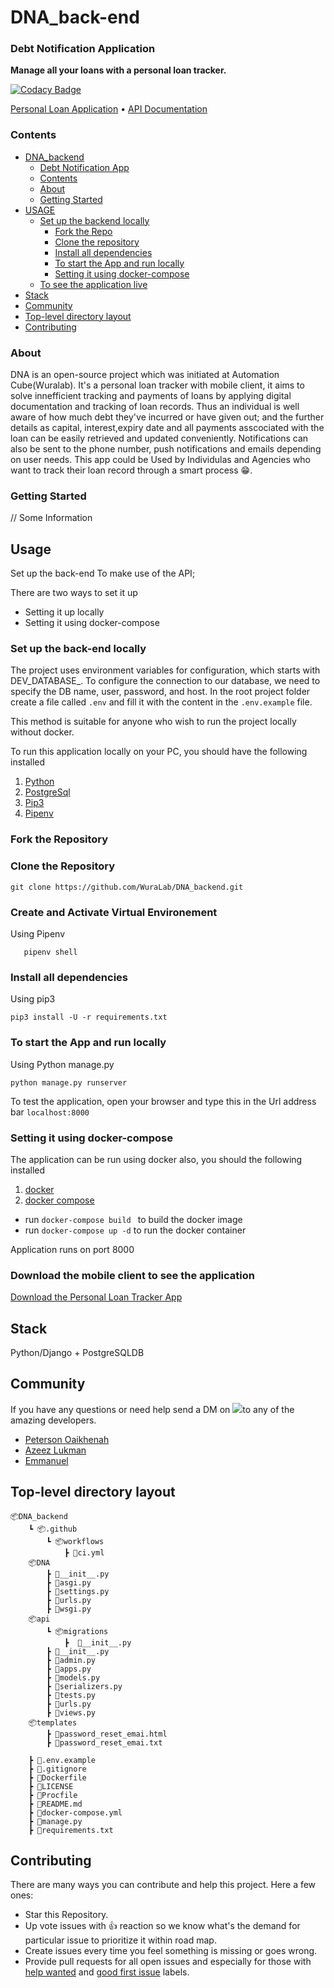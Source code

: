 # DNA_back-end

### Debt Notification Application
**Manage all your loans with a personal loan tracker.**

[![Codacy Badge](https://api.codacy.com/project/badge/Grade/49aa75c6402d45019082dd8280abaa09)](https://app.codacy.com/gh/WuraLab/DNA_backend?utm_source=github.com&utm_medium=referral&utm_content=WuraLab/DNA_backend&utm_campaign=Badge_Grade_Dashboard)

[Personal Loan Application](https://nigeria-api.netlify.app/) • [API Documentation](https://documenter.getpostman.com/view/6711768/T1DjjKXv) 

### Contents

- [DNA_backend](#dna_backend)
  - [Debt Notification App](#debt-notification-app)
  - [Contents](#contents)
  - [About](#about)
  - [Getting Started](#getting-started)
- [USAGE](#usage)
  - [Set up the backend  locally](#set-up-the-backend-locally)
    - [Fork the Repo](#fork-the-repo)
    - [Clone the repository](#clone-the-repository)
    - [Install all dependencies](#install-all-dependencies)
    - [To start the App and run locally](#to-start-the-app-and-run-locally)
    - [Setting it using docker-compose](#setting-it-using-docker-compose)
  - [To see the application live](#to-see-the-application-live)
- [Stack](#stack)
- [Community](#community)
- [Top-level directory layout](#top-level-directory-layout)
- [Contributing](#contributing)

### About
DNA is an open-source project which was initiated at Automation Cube(Wuralab).
It's a personal loan tracker with mobile client, it aims to solve innefficient tracking and payments of loans by applying  digital documentation and tracking of loan records.
Thus  an individual is well aware  of how much debt they've incurred or have given out;  and the further details as capital, interest,expiry date and all payments asscociated with the loan can be easily retrieved and updated conveniently. Notifications can also be sent to the phone number, push notifications and  emails depending on user needs. 
This app could be Used by Individulas and Agencies who want to track their loan record through a smart process 
😁.

### Getting Started
// Some Information

## Usage
Set up the back-end To make use of the API; 

There are two ways to set it up
- Setting it up locally 
- Setting it using docker-compose



### Set up the back-end  locally


The project uses environment variables for configuration, which starts with DEV_DATABASE_. To configure the connection to our database, we need to specify the DB name, user, password, and host. In the root project folder create a file called ```.env``` and fill it with the content in the ```.env.example``` file.

This method is suitable for anyone who wish to run the project locally without docker.


To run this application locally on your PC, you should have the following installed

1. [Python](https://www.python.org/downloads/)
2. [PostgreSql](https://www.postgresql.org/)
3. [Pip3](https://pip.pypa.io/en/stable/installing/)
4. [Pipenv](https://pypi.org/project/pipenv/)


### Fork the Repository

### Clone the Repository 


    git clone https://github.com/WuraLab/DNA_backend.git


### Create and Activate Virtual Environement

Using Pipenv
```
   pipenv shell
```

### Install all dependencies

Using pip3

    pip3 install -U -r requirements.txt 

### To start the App and run locally

Using Python manage.py 

    python manage.py runserver


To test the application, open your browser and type this in the Url address bar
```localhost:8000```

### Setting it using docker-compose
The application can be run using docker also, you should the following installed

1. [docker](https://www.docker.com/get-started)
2. [docker compose](https://docs.docker.com/compose/install/)

- run ```docker-compose build ``` to build the docker image
- run ```docker-compose up -d``` to run the docker container

Application runs on port 8000

### Download the mobile client to see the application 

[Download the Personal Loan Tracker App]()


## Stack
Python/Django + PostgreSQLDB

## Community

If you have any questions or need help send a DM on  <a href="https://twitter.com/" alt="Twitter"><img src="https://raw.githubusercontent.com/WuraLab/NigeriaApi/sqlDump/readme/twitter-fill.svg"></a>to any of the amazing developers.

- [Peterson Oaikhenah](https://www.twitter.com/i_am_nextwebb)
- [Azeez Lukman](https://twitter.com/robogeek95)
- [Emmanuel](https://twitter.com/)

## Top-level directory layout

    📦DNA_backend
        ┗ 📦.github
            ┗ 📦workflows
                ┣ 📜ci.yml
        📦DNA
            ┣ 📜__init__.py
            ┣ 📜asgi.py
            ┣ 📜settings.py
            ┣ 📜urls.py
            ┣ 📜wsgi.py
        📦api
            ┗ 📦migrations
                ┣  📜__init__.py
            ┣ 📜__init__.py
            ┣ 📜admin.py
            ┣ 📜apps.py
            ┣ 📜models.py
            ┣ 📜serializers.py
            ┣ 📜tests.py
            ┣ 📜urls.py
            ┣ 📜views.py
        📦templates
            ┣ 📜password_reset_emai.html
            ┣ 📜password_reset_emai.txt
           
        ┣ 📜.env.example
        ┣ 📜.gitignore
        ┣ 📜Dockerfile
        ┣ 📜LICENSE
        ┣ 📜Procfile
        ┣ 📜README.md
        ┣ 📜docker-compose.yml
        ┣ 📜manage.py
        ┣ 📜requirements.txt



## Contributing

There are many ways you can contribute and help this project. Here a few ones:

* Star this Repository.
* Up vote issues with 👍 reaction so we know what's the demand for particular issue to prioritize it within road map.
* Create issues every time you feel something is missing or goes wrong.
* Provide pull requests for all open issues and especially for those with [help wanted]() and [good first issue]() labels.
